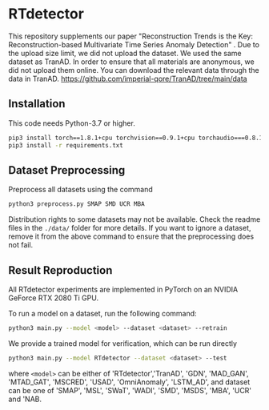 # RTdetector
This repository supplements our paper "Reconstruction Trends is the Key: Reconstruction-based Multivariate Time Series Anomaly Detection" .
Due to the upload size limit, we did not upload the dataset. We used the same dataset as TranAD. In order to ensure that all materials are anonymous, we did not upload them online. You can download the relevant data through the data in TranAD. https://github.com/imperial-qore/TranAD/tree/main/data
## Installation
This code needs Python-3.7 or higher.
```bash
pip3 install torch==1.8.1+cpu torchvision==0.9.1+cpu torchaudio===0.8.1 -f https://download.pytorch.org/whl/torch_stable.html
pip3 install -r requirements.txt
```

## Dataset Preprocessing
Preprocess all datasets using the command
```bash
python3 preprocess.py SMAP SMD UCR MBA
```
Distribution rights to some datasets may not be available. Check the readme files in the `./data/` folder for more details. If you want to ignore a dataset, remove it from the above command to ensure that the preprocessing does not fail.

## Result Reproduction
All RTdetector experiments are implemented in PyTorch on an NVIDIA GeForce RTX 2080 Ti GPU.

To run a model on a dataset, run the following command:
```bash
python3 main.py --model <model> --dataset <dataset> --retrain
```

We provide a trained model for verification, which can be run directly
```bash
python3 main.py --model RTdetector --dataset <dataset> --test
```

where `<model>` can be either of 'RTdetector','TranAD', 'GDN', 'MAD_GAN', 'MTAD_GAT', 'MSCRED', 'USAD', 'OmniAnomaly', 'LSTM_AD', and dataset can be one of 'SMAP', 'MSL', 'SWaT', 'WADI', 'SMD', 'MSDS', 'MBA', 'UCR' and 'NAB. 


